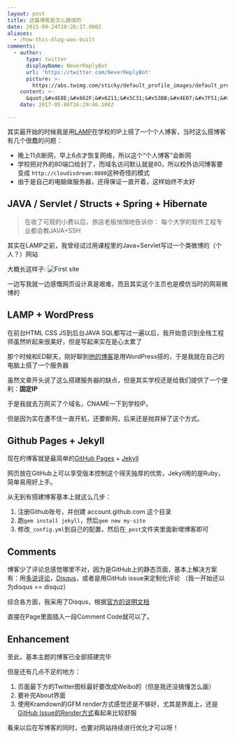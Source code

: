 ```yaml
---
layout: post
title: 这篇博客是怎么建成的
date: 2015-09-24T20:26:17.000Z
aliases:
  - /how-this-blog-was-built
comments:
  - author:
      type: twitter
      displayName: NeverReplyBot
      url: 'https://twitter.com/NeverReplyBot'
      picture: >-
        https://abs.twimg.com/sticky/default_profile_images/default_profile_bigger.png
    content: >-
      &quot;&#x4E8E;&#x662F;&#x6211;&#x5C31;&#x53BB;&#x4E07;&#x7F51;&#x4E70;&#x4E86;&#x4E2A;&#x57DF;&#x540D;&#xFF0C;***CNAME***&#x4E00;&#x4E0B;&#x5230;&#x5B66;&#x6821;IP&#x3002;&quot; 
    date: 2017-05-06T16:29:46.108Z

---
```


其实最开始的时候我是用[LAMP][wiki-LAMP]在学校的IP上搭了一个个人博客，当时这么搭博客有几个很蠢的问题：

<!--more-->

* 晚上11点断网，早上6点才恢复网络，所以这个“个人博客”会断网
* 学校把对外的80端口给封了，而域名访问默认就是80，所以校外访问博客要变成 `http://cloudisdream:8080`这种奇怪的模式
* 由于是自己的电脑做服务器，还得保证一直开着，这样始终不太好

## JAVA / Servlet / Structs + Spring + Hibernate

> 在收了可观的小费以后，旅店老板悄悄地告诉你： 每个大学的软件工程专业都会教JAVA+SSH

其实在LAMP之前，我曾经试过用课程里的Java+Servlet写过一个类微博的（个人？）网站

大概长这样子:
![First site][thats-moon]

一边写我就一边感慨网页设计真是艰难，而且其实这个主页也是模仿当时的网易微博的


## LAMP + WordPress

在前台HTML CSS JS到后台JAVA SQL都写过一遍以后，我开始意识到全栈工程师虽然听起来很美好，但是写起来实在是心太累了

那个时候和ED聊天，刚好聊到[他的博客][edward-mj.com]是用WordPress搭的，于是我就在自己的电脑上搭了一个服务器

虽然文章开头说了这么搭建服务器的缺点，但是其实学校还是给我们提供了一个便利：**固定IP**

于是我就去万网买了个域名，CNAME一下到学校IP。

但是因为实在遭不住一直开机，还要断网，后来还是抛弃掉了这个方式。


## Github Pages + Jekyll

现在的博客就是最简单的[GitHub Pages][github-pages] + [Jekyll][jekyll]

网页放在GitHub上可以享受版本控制这个得天独厚的优势，Jekyll用的是Ruby，简单易用好上手。

从无到有搭建博客基本上就这么几步：

1. 注册Github账号，并创建 account.github.com 这个目录
2. 跑`gem install jekyll`，然后`gem new my-site`
3. 修改`_config.yml`到自己的配置，然后在`_post`文件夹里面新增博客即可


## Comments

博客少了评论总感觉哪里不对，因为是GitHub上的静态页面，基本上解决方案有：用[多说评论][duoshuo]，[Disqus][disqus]，或者是用GitHub issue来定制化评论
（我一开始还以为disqus == disquz）

综合各方面，我采用了Disqus，根据[官方的说明文档][disqus-jekyll]

直接在Page里面插入一段Comment Code就可以了。


## Enhancement

至此，基本主题的博客已全部搭建完毕

但是还有几点不足的地方：

1. 页面最下方的Twitter图标最好要改成Weibo的（但是我还没搞懂怎么画）
2. 要补完About界面
3. 使用Kramdown的GFM render方式感觉还是不够好，尤其是界面上，还是[GitHub Issue的Render方式][github-render]看起来比较舒服

看来以后在写博客的同时，也要对网站持续进行优化才可以呀！

[wiki-LAMP]:     https://en.wikipedia.org/wiki/LAMP_(software_bundle)
[thats-moon]:    /assets/thatsMoonPage.jpg
[edward-mj.com]: http://edward-mj.com/
[github-pages]:  https://pages.github.com/
[jekyll]:        http://jekyllrb.com/
[duoshuo]:       http://duoshuo.com/
[disqus]:        https://disqus.com/
[disqus-jekyll]: https://help.disqus.com/customer/portal/articles/472138-jekyll-installation-instructions
[github-render]: https://github.com/LKI/blogs/issues/3
